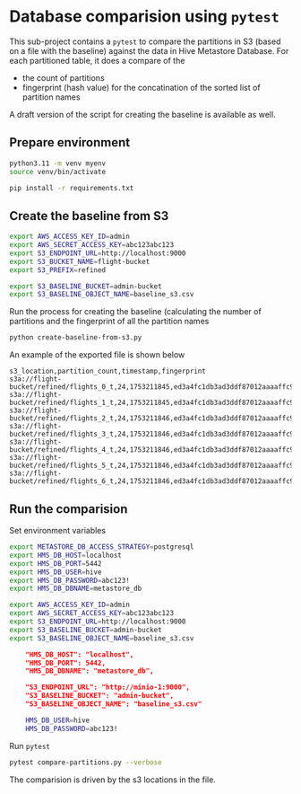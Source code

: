 # Database comparision using `pytest`

This sub-project contains a `pytest` to compare the partitions in S3 (based on a file with the baseline) against the data in Hive Metastore Database. For each partitioned table, it does a compare of the 

 * the count of partitions 
 * fingerprint (hash value) for the concatination of the sorted list of partition names

A draft version of the script for creating the baseline is available as well.

## Prepare environment

```bash
python3.11 -m venv myenv
source venv/bin/activate

pip install -r requirements.txt
```

## Create the baseline from S3

```bash
export AWS_ACCESS_KEY_ID=admin
export AWS_SECRET_ACCESS_KEY=abc123abc123
export S3_ENDPOINT_URL=http://localhost:9000
export S3_BUCKET_NAME=flight-bucket
export S3_PREFIX=refined

export S3_BASELINE_BUCKET=admin-bucket
export S3_BASELINE_OBJECT_NAME=baseline_s3.csv
```

Run the process for creating the baseline (calculating the number of partitions and the fingerprint of all the partition names

```bash
python create-baseline-from-s3.py
```

An example of the exported file is shown below

```csv
s3_location,partition_count,timestamp,fingerprint
s3a://flight-bucket/refined/flights_0_t,24,1753211845,ed3a4fc1db3ad3ddf87012aaaaffc9fad61672bc6f9cf11365d466fa8f50d03d
s3a://flight-bucket/refined/flights_1_t,24,1753211845,ed3a4fc1db3ad3ddf87012aaaaffc9fad61672bc6f9cf11365d466fa8f50d03d
s3a://flight-bucket/refined/flights_2_t,24,1753211846,ed3a4fc1db3ad3ddf87012aaaaffc9fad61672bc6f9cf11365d466fa8f50d03d
s3a://flight-bucket/refined/flights_3_t,24,1753211846,ed3a4fc1db3ad3ddf87012aaaaffc9fad61672bc6f9cf11365d466fa8f50d03d
s3a://flight-bucket/refined/flights_4_t,24,1753211846,ed3a4fc1db3ad3ddf87012aaaaffc9fad61672bc6f9cf11365d466fa8f50d03d
s3a://flight-bucket/refined/flights_5_t,24,1753211846,ed3a4fc1db3ad3ddf87012aaaaffc9fad61672bc6f9cf11365d466fa8f50d03d
s3a://flight-bucket/refined/flights_6_t,24,1753211846,ed3a4fc1db3ad3ddf87012aaaaffc9fad61672bc6f9cf11365d466fa8f50d03d
```

## Run the comparision

Set environment variables

```bash
export METASTORE_DB_ACCESS_STRATEGY=postgresql
export HMS_DB_HOST=localhost
export HMS_DB_PORT=5442
export HMS_DB_USER=hive
export HMS_DB_PASSWORD=abc123!
export HMS_DB_DBNAME=metastore_db

export AWS_ACCESS_KEY_ID=admin
export AWS_SECRET_ACCESS_KEY=abc123abc123
export S3_ENDPOINT_URL=http://localhost:9000
export S3_BASELINE_BUCKET=admin-bucket
export S3_BASELINE_OBJECT_NAME=baseline_s3.csv
```

```json
    "HMS_DB_HOST": "localhost",
    "HMS_DB_PORT": 5442,
    "HMS_DB_DBNAME": "metastore_db",

    "S3_ENDPOINT_URL": "http://minio-1:9000",
    "S3_BASELINE_BUCKET": "admin-bucket",
    "S3_BASELINE_OBJECT_NAME": "baseline_s3.csv"
```

```bash
    HMS_DB_USER=hive
    HMS_DB_PASSWORD=abc123!
```

Run `pytest`

```bash
pytest compare-partitions.py --verbose
```

The comparision is driven by the s3 locations in the file.
